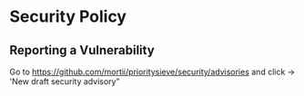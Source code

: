 # Security Policy

## Reporting a Vulnerability

Go to https://github.com/mortii/prioritysieve/security/advisories and click -> 'New draft security advisory"
